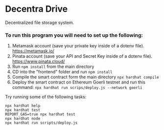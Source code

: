 # Decentra Drive

Decentralized file storage system.

###

### To run this program you will need to set up the following:
1. Metamask account (save your private key inside of a dotenv file). https://metamask.io/
2. Pinata account (save your API and Secret Key inside of a dotenv file). https://www.pinata.cloud/
3. Run `npm install` from the main directory
4. CD into the "frontend" folder and run `npm install`
5. Compile the smart contract form the main directory `npx hardhat compile`
6. Deploy the smart contract on Ethereum Goerli testnet and run this command: `npx hardhat run scrips/deploy.js --network goerli`

Try running some of the following tasks:

```shell
npx hardhat help
npx hardhat test
REPORT_GAS=true npx hardhat test
npx hardhat node
npx hardhat run scripts/deploy.js
```
